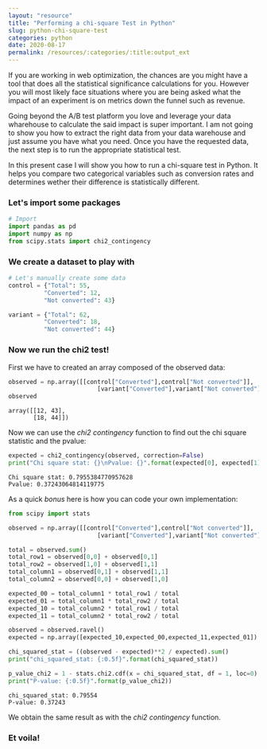 ```yaml
---
layout: "resource"
title: "Performing a chi-square Test in Python"
slug: python-chi-square-test
categories: python
date: 2020-08-17
permalink: /resources/:categories/:title:output_ext
---
```

If you are working in web optimization, the chances are you might have a tool that does all the statistical significance calculations for you. However you will most likely face situations where you are being asked what the impact of an experiment is on metrics down the funnel such as revenue.

Going beyond the A/B test platform you love and leverage your data wharehouse to calculate the said impact is super important. I am not going to show you how to extract the right data from your data warehouse and just assume you have what you need. Once you have the requested data, the next step is to run the appropriate statistical test. 

In this present case I will show you how to run a chi-square test in Python. It helps you compare two categorical variables such as conversion rates and determines wether their difference is statistically different.

### Let's import some packages


```python
# Import
import pandas as pd
import numpy as np
from scipy.stats import chi2_contingency
```

### We create a dataset to play with


```python
# Let's manually create some data
control = {"Total": 55,
          "Converted": 12,
          "Not converted": 43}

variant = {"Total": 62,
          "Converted": 18,
          "Not converted": 44}
```

### Now we run the chi2 test!

First we have to created an array composed of the observed data:


```python
observed = np.array([[control["Converted"],control["Not converted"]], 
                         [variant["Converted"],variant["Not converted"]]])
observed
```




    array([[12, 43],
           [18, 44]])



Now we can use the _chi2 contingency_ function to find out the chi square statistic and the pvalue:


```python
expected = chi2_contingency(observed, correction=False)
print("Chi square stat: {}\nPvalue: {}".format(expected[0], expected[1]))
```

    Chi square stat: 0.7955384770957628
    Pvalue: 0.37243064814119775


As a quick *bonus* here is how you can code your own implementation:


```python
from scipy import stats

observed = np.array([[control["Converted"],control["Not converted"]], 
                         [variant["Converted"],variant["Not converted"]]]) 

total = observed.sum()
total_row1 = observed[0,0] + observed[0,1]
total_row2 = observed[1,0] + observed[1,1]
total_column1 = observed[0,1] + observed[1,1]
total_column2 = observed[0,0] + observed[1,0]

expected_00 = total_column1 * total_row1 / total
expected_01 = total_column1 * total_row2 / total
expected_10 = total_column2 * total_row1 / total
expected_11 = total_column2 * total_row2 / total

observed = observed.ravel()
expected = np.array([expected_10,expected_00,expected_11,expected_01])

chi_squared_stat = ((observed - expected)**2 / expected).sum()
print("chi_squared_stat: {:0.5f}".format(chi_squared_stat))

p_value_chi2 = 1 - stats.chi2.cdf(x = chi_squared_stat, df = 1, loc=0)
print("P-value: {:0.5f}".format(p_value_chi2))
```

    chi_squared_stat: 0.79554
    P-value: 0.37243


We obtain the same result as with the _chi2 contingency_ function.

### Et voila!

